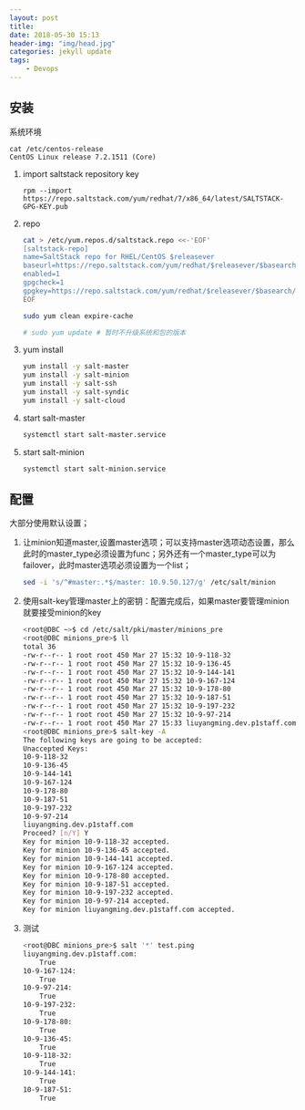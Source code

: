 ```yaml
---
layout: post
title: 
date: 2018-05-30 15:13
header-img: "img/head.jpg"
categories: jekyll update
tags:
    - Devops
---
```


## 安装

系统环境

```
cat /etc/centos-release
CentOS Linux release 7.2.1511 (Core)
```

1. import saltstack repository key

   ```
   rpm --import https://repo.saltstack.com/yum/redhat/7/x86_64/latest/SALTSTACK-GPG-KEY.pub
   ```

2. repo

   ```bash
   cat > /etc/yum.repos.d/saltstack.repo <<-'EOF'
   [saltstack-repo]
   name=SaltStack repo for RHEL/CentOS $releasever
   baseurl=https://repo.saltstack.com/yum/redhat/$releasever/$basearch/latest
   enabled=1
   gpgcheck=1
   gpgkey=https://repo.saltstack.com/yum/redhat/$releasever/$basearch/latest/SALTSTACK-GPG-KEY.pub
   EOF

   sudo yum clean expire-cache

   # sudo yum update # 暂时不升级系统和包的版本
   ```

3. yum install 

   ```bash
   yum install -y salt-master
   yum install -y salt-minion
   yum install -y salt-ssh
   yum install -y salt-syndic
   yum install -y salt-cloud
   ```

4. start salt-master

   ```bash
   systemctl start salt-master.service
   ```

5. start salt-minion

   ```bash
   systemctl start salt-minion.service
   ```

## 配置

大部分使用默认设置；

1. 让minion知道master,设置master选项；可以支持master选项动态设置，那么此时的master_type必须设置为func；另外还有一个master_type可以为failover，此时master选项必须设置为一个list；

   ```bash
   sed -i 's/^#master:.*$/master: 10.9.50.127/g' /etc/salt/minion
   ```

2. 使用salt-key管理master上的密钥：配置完成后，如果master要管理minion就要接受minion的key

   ```bash
   <root@DBC ~>$ cd /etc/salt/pki/master/minions_pre
   <root@DBC minions_pre>$ ll
   total 36
   -rw-r--r-- 1 root root 450 Mar 27 15:32 10-9-118-32
   -rw-r--r-- 1 root root 450 Mar 27 15:32 10-9-136-45
   -rw-r--r-- 1 root root 450 Mar 27 15:32 10-9-144-141
   -rw-r--r-- 1 root root 450 Mar 27 15:32 10-9-167-124
   -rw-r--r-- 1 root root 450 Mar 27 15:32 10-9-178-80
   -rw-r--r-- 1 root root 450 Mar 27 15:32 10-9-187-51
   -rw-r--r-- 1 root root 450 Mar 27 15:32 10-9-197-232
   -rw-r--r-- 1 root root 450 Mar 27 15:32 10-9-97-214
   -rw-r--r-- 1 root root 450 Mar 27 15:33 liuyangming.dev.p1staff.com
   <root@DBC minions_pre>$ salt-key -A
   The following keys are going to be accepted:
   Unaccepted Keys:
   10-9-118-32
   10-9-136-45
   10-9-144-141
   10-9-167-124
   10-9-178-80
   10-9-187-51
   10-9-197-232
   10-9-97-214
   liuyangming.dev.p1staff.com
   Proceed? [n/Y] Y
   Key for minion 10-9-118-32 accepted.
   Key for minion 10-9-136-45 accepted.
   Key for minion 10-9-144-141 accepted.
   Key for minion 10-9-167-124 accepted.
   Key for minion 10-9-178-80 accepted.
   Key for minion 10-9-187-51 accepted.
   Key for minion 10-9-197-232 accepted.
   Key for minion 10-9-97-214 accepted.
   Key for minion liuyangming.dev.p1staff.com accepted.
   ```

3. 测试

   ```bash
   <root@DBC minions_pre>$ salt '*' test.ping
   liuyangming.dev.p1staff.com:
       True
   10-9-167-124:
       True
   10-9-97-214:
       True
   10-9-197-232:
       True
   10-9-178-80:
       True
   10-9-136-45:
       True
   10-9-118-32:
       True
   10-9-144-141:
       True
   10-9-187-51:
       True
   ```
